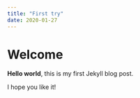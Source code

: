 ```yaml
---
title: "First try"
date: 2020-01-27
---
```

# Welcome

**Hello world**, this is my first Jekyll blog post.

I hope you like it!
